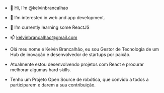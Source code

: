 - 👋 Hi, I’m @kelvinbrancalhao
- 👀 I’m interested in web and app development.
- 🌱 I’m currently learning some ReactJS
- 📫 kelvinbrancalhao@gmail.com

- Olá meu nome é Kelvin Brancalhão, eu sou Gestor de Tecnologia de um Hub de inovação e desenvolvedor de startups por paixão.
- Atualmente estou desenvolvendo projetos com React e procurar melhorar algumas hard skills.
- Tenho um Projeto Open Source de robótica, que convido a todos a participarem e darem a sua contribuição.




<!---
kelvinbrancalhao/kelvinbrancalhao is a ✨ special ✨ repository because its `README.md` (this file) appears on your GitHub profile.
You can click the Preview link to take a look at your changes.
--->
